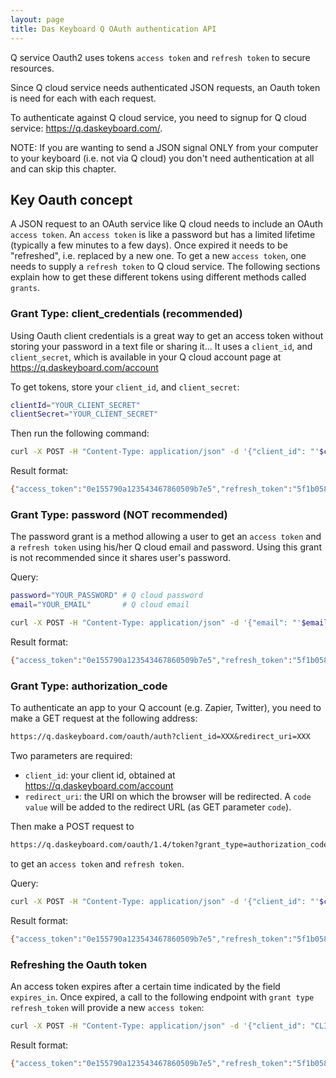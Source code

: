 ```yaml
---
layout: page
title: Das Keyboard Q OAuth authentication API
---
```


Q service Oauth2 uses tokens `access token` and `refresh token` to secure resources.

Since Q cloud service needs authenticated JSON requests, an Oauth token is need
for each with each request.

To authenticate against Q cloud service, you need to signup for Q cloud
service: <https://q.daskeyboard.com/>.

NOTE: If you are wanting to send a JSON signal ONLY from your computer to your
keyboard (i.e. not via Q cloud) you don't need authentication at all and can
skip this chapter.

## Key Oauth concept

A JSON request to an OAuth service like Q cloud needs to include an OAuth
`access token`. An `access token` is like a password but has a limited lifetime
(typically a few minutes to a few days). Once expired it needs to be "refreshed",
i.e. replaced by a new one. To get a new `access token`, one needs to supply a
`refresh token` to Q cloud service. The following sections explain how to get
these different tokens using different methods called `grants`.

### Grant Type: client_credentials (recommended)

Using Oauth client credentials is a great way to get an access token without
storing your password in a text file or sharing it... It uses a `client_id`, and
`client_secret`, which is available in your Q cloud account page at
<https://q.daskeyboard.com/account>

To get tokens, store your `client_id`, and
`client_secret`:

```sh
clientId="YOUR_CLIENT_SECRET"
clientSecret="YOUR_CLIENT_SECRET"
```

Then run the following command:

```sh
curl -X POST -H "Content-Type: application/json" -d '{"client_id": "'$clientId'", "client_secret": "'$clientSecret'", "grant_type": "client_credentials"}' https://q.daskeyboard.com/oauth/1.4/token
```

Result format:

```sh
{"access_token":"0e155790a123543467860509b7e5","refresh_token":"5f1b05834235bc020ba33aa8","user_id":7654,"expires_in":86400}
```

### Grant Type: password (NOT recommended)

The password grant is a method allowing a user to get an `access token` and a `refresh token` using his/her Q cloud email and password. Using this grant is not recommended since it shares user's password.

Query:

```sh
password="YOUR_PASSWORD" # Q cloud password
email="YOUR_EMAIL"       # Q cloud email

curl -X POST -H "Content-Type: application/json" -d '{"email": "'$email'", "password": "'$password'", "grant_type": "password"}' https://q.daskeyboard.com/oauth/1.4/token
```

Result format:

```sh
{"access_token":"0e155790a123543467860509b7e5","refresh_token":"5f1b05834235bc020ba33aa8","user_id":7654,"expires_in":86400}
```

### Grant Type: authorization_code

To authenticate an app to your Q account (e.g. Zapier, Twitter), you need to make a GET request at
the following address:

```txt
https://q.daskeyboard.com/oauth/auth?client_id=XXX&redirect_uri=XXX
```

Two parameters are required:

- `client_id`: your client id, obtained at <https://q.daskeyboard.com/account>
- `redirect_uri`: the URI on which the browser will be redirected. A `code value`
  will be added to the redirect URL (as GET parameter `code`).

Then make a POST request to

```txt
https://q.daskeyboard.com/oauth/1.4/token?grant_type=authorization_code&client_id=XXX&code=YYY
```

to get an `access token` and `refresh token`.

Query:

```sh
curl -X POST -H "Content-Type: application/json" -d '{"client_id": "'$clientId'", "code": "YOUR_CODE", "grant_type": "authorization_code"}' https://q.daskeyboard.com/oauth/1.4/token
```

Result format:

```sh
{"access_token":"0e155790a123543467860509b7e5","refresh_token":"5f1b05834235bc020ba33aa8","user_id":7654,"expires_in":86400}
```

### Refreshing the Oauth token

An access token expires after a certain time indicated by the field `expires_in`.
Once expired, a call to the following endpoint with `grant type` `refresh_token` will
provide a new `access token`:

```sh
curl -X POST -H "Content-Type: application/json" -d '{"client_id": "CLIENT_ID", "grant_type": "refresh_token", "refreshToken": "REFRESH_TOKEN"}' https://q.daskeyboard.com/oauth/1.4/token
```

Result format:

```sh
{"access_token":"0e155790a123543467860509b7e5","refresh_token":"5f1b05834235bc020ba33aa8","user_id":7654,"expires_in":86400}
```